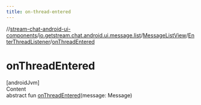 ```yaml
---
title: on-thread-entered
---
```

//[stream-chat-android-ui-components](../../../../index.md)/[io.getstream.chat.android.ui.message.list](../../index.md)/[MessageListView](../index.md)/[EnterThreadListener](index.md)/[onThreadEntered](onThreadEntered.md)



# onThreadEntered  
[androidJvm]  
Content  
abstract fun [onThreadEntered](onThreadEntered.md)(message: Message)  



